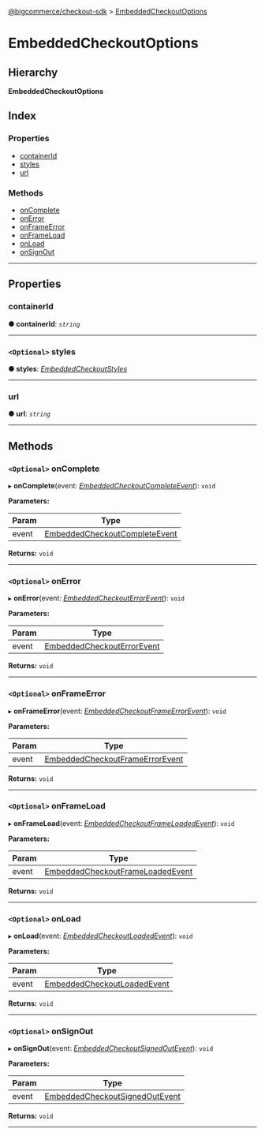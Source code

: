 [@bigcommerce/checkout-sdk](../README.md) > [EmbeddedCheckoutOptions](../interfaces/embeddedcheckoutoptions.md)

# EmbeddedCheckoutOptions

## Hierarchy

**EmbeddedCheckoutOptions**

## Index

### Properties

* [containerId](embeddedcheckoutoptions.md#containerid)
* [styles](embeddedcheckoutoptions.md#styles)
* [url](embeddedcheckoutoptions.md#url)

### Methods

* [onComplete](embeddedcheckoutoptions.md#oncomplete)
* [onError](embeddedcheckoutoptions.md#onerror)
* [onFrameError](embeddedcheckoutoptions.md#onframeerror)
* [onFrameLoad](embeddedcheckoutoptions.md#onframeload)
* [onLoad](embeddedcheckoutoptions.md#onload)
* [onSignOut](embeddedcheckoutoptions.md#onsignout)

---

## Properties

<a id="containerid"></a>

###  containerId

**● containerId**: *`string`*

___
<a id="styles"></a>

### `<Optional>` styles

**● styles**: *[EmbeddedCheckoutStyles](embeddedcheckoutstyles.md)*

___
<a id="url"></a>

###  url

**● url**: *`string`*

___

## Methods

<a id="oncomplete"></a>

### `<Optional>` onComplete

▸ **onComplete**(event: *[EmbeddedCheckoutCompleteEvent](embeddedcheckoutcompleteevent.md)*): `void`

**Parameters:**

| Param | Type |
| ------ | ------ |
| event | [EmbeddedCheckoutCompleteEvent](embeddedcheckoutcompleteevent.md) |

**Returns:** `void`

___
<a id="onerror"></a>

### `<Optional>` onError

▸ **onError**(event: *[EmbeddedCheckoutErrorEvent](embeddedcheckouterrorevent.md)*): `void`

**Parameters:**

| Param | Type |
| ------ | ------ |
| event | [EmbeddedCheckoutErrorEvent](embeddedcheckouterrorevent.md) |

**Returns:** `void`

___
<a id="onframeerror"></a>

### `<Optional>` onFrameError

▸ **onFrameError**(event: *[EmbeddedCheckoutFrameErrorEvent](embeddedcheckoutframeerrorevent.md)*): `void`

**Parameters:**

| Param | Type |
| ------ | ------ |
| event | [EmbeddedCheckoutFrameErrorEvent](embeddedcheckoutframeerrorevent.md) |

**Returns:** `void`

___
<a id="onframeload"></a>

### `<Optional>` onFrameLoad

▸ **onFrameLoad**(event: *[EmbeddedCheckoutFrameLoadedEvent](embeddedcheckoutframeloadedevent.md)*): `void`

**Parameters:**

| Param | Type |
| ------ | ------ |
| event | [EmbeddedCheckoutFrameLoadedEvent](embeddedcheckoutframeloadedevent.md) |

**Returns:** `void`

___
<a id="onload"></a>

### `<Optional>` onLoad

▸ **onLoad**(event: *[EmbeddedCheckoutLoadedEvent](embeddedcheckoutloadedevent.md)*): `void`

**Parameters:**

| Param | Type |
| ------ | ------ |
| event | [EmbeddedCheckoutLoadedEvent](embeddedcheckoutloadedevent.md) |

**Returns:** `void`

___
<a id="onsignout"></a>

### `<Optional>` onSignOut

▸ **onSignOut**(event: *[EmbeddedCheckoutSignedOutEvent](embeddedcheckoutsignedoutevent.md)*): `void`

**Parameters:**

| Param | Type |
| ------ | ------ |
| event | [EmbeddedCheckoutSignedOutEvent](embeddedcheckoutsignedoutevent.md) |

**Returns:** `void`

___

